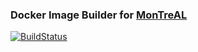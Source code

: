 ### Docker Image Builder for [MonTreAL](https://github.com/r3r57/MonTreAL)

[![BuildStatus](https://travis-ci.org/r3r57/MonTreAL_docker-image-builder.svg?branch=master)](https://travis-ci.org/r3r57/MonTreAL_docker-image-builder)

